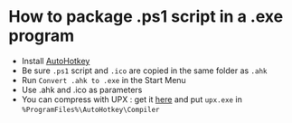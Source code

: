 # How to package .ps1 script in a .exe program

- Install [AutoHotkey](https://www.autohotkey.com/)
- Be sure `.ps1` script and  `.ico` are copied in the same folder as `.ahk`
- Run `Convert .ahk to .exe` in the Start Menu
- Use .ahk and .ico as parameters
- You can compress with UPX : get it [here](https://upx.github.io/) and put `upx.exe` in `%ProgramFiles%\AutoHotkey\Compiler`

